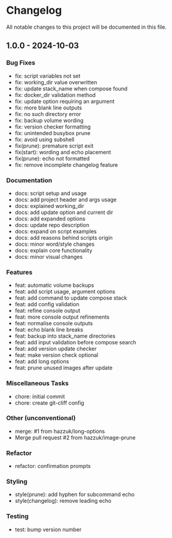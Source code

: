 # Changelog

All notable changes to this project will be documented in this file.

## 1.0.0 - 2024-10-03

### Bug Fixes

- fix: script variables not set
- fix: working_dir value overwritten
- fix: update stack_name when compose found
- fix: docker_dir validation method
- fix: update option requiring an argument
- fix: more blank line outputs
- fix: no such directory error
- fix: backup volume wording
- fix: version checker formatting
- fix: unintended busybox prune
- fix: avoid using subshell
- fix(prune): premature script exit
- fix(start): wording and echo placement
- fix(prune): echo not formatted
- fix: remove incomplete changelog feature

### Documentation

- docs: script setup and usage
- docs: add project header and args usage
- docs: explained working_dir
- docs: add update option and current dir
- docs: add expanded options
- docs: update repo description
- docs: expand on script examples
- docs: add reasons behind scripts origin
- docs: minor word/style changes
- docs: explain core functionality
- docs: minor visual changes

### Features

- feat: automatic volume backups
- feat: add script usage, argument options
- feat: add command to update compose stack
- feat: add config validation
- feat: refine console output
- feat: more console output refinements
- feat: normalise console outputs
- feat: echo blank line breaks
- feat: backup into stack_name directories
- feat: add input validation before compose search
- feat: add version update checker
- feat: make version check optional
- feat: add long options
- feat: prune unused images after update

### Miscellaneous Tasks

- chore: initial commit
- chore: create git-cliff config

### Other (unconventional)

- merge: #1 from hazzuk/long-options
- Merge pull request #2 from hazzuk/image-prune

### Refactor

- refactor: confirmation prompts

### Styling

- style(prune): add hyphen for subcommand echo
- style(changelog): remove leading echo

### Testing

- test: bump version number

<!-- generated by git-cliff -->

